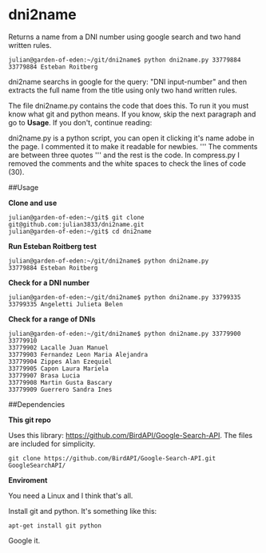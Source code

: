 dni2name
===============

Returns a name from a DNI number using google search and two hand written rules.

```
julian@garden-of-eden:~/git/dni2name$ python dni2name.py 33779884
33779884 Esteban Roitberg
```

dni2name searchs in google for the query: "DNI input-number" and then extracts the full name from the title using only two hand written rules.

The file dni2name.py contains the code that does this. To run it you must know what git and python means. If you know, skip the next paragraph and go to **Usage**. If you don't, continue reading:

dni2name.py is a python script, you can open it clicking it's name adobe in the page. I commented it to make it readable for newbies. ''' The comments are between three quotes ''' and the rest is the code. In compress.py I removed the comments and the white spaces to check the lines of code (30).

##Usage

**Clone and use**
```
julian@garden-of-eden:~/git$ git clone git@github.com:julian3833/dni2name.git
julian@garden-of-eden:~/git$ cd dni2name
```

**Run Esteban Roitberg test**
```
julian@garden-of-eden:~/git/dni2name$ python dni2name.py
33779884 Esteban Roitberg

```

**Check for a DNI number**
```
julian@garden-of-eden:~/git/dni2name$ python dni2name.py 33799335
33799335 Angeletti Julieta Belen
```

**Check for a range of DNIs**
```
julian@garden-of-eden:~/git/dni2name$ python dni2name.py 33779900 33779910
33779902 Lacalle Juan Manuel
33779903 Fernandez Leon Maria Alejandra
33779904 Zippes Alan Ezequiel
33779905 Capon Laura Mariela
33779907 Brasa Lucia
33779908 Martin Gusta Bascary
33779909 Guerrero Sandra Ines

```

##Dependencies

**This git repo**

Uses this library: https://github.com/BirdAPI/Google-Search-API. The files are included for simplicity.  

```
git clone https://github.com/BirdAPI/Google-Search-API.git GoogleSearchAPI/
```

**Enviroment**

You need a Linux and I think that's all.

Install git and python. It's something like this:
```
apt-get install git python
```

Google it.
